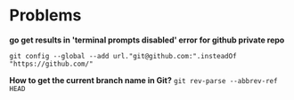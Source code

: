 # Problems

**go get results in 'terminal prompts disabled' error for github private repo**

`git config --global --add url."git@github.com:".insteadOf "https://github.com/"`

**How to get the current branch name in Git?**
`git rev-parse --abbrev-ref HEAD`